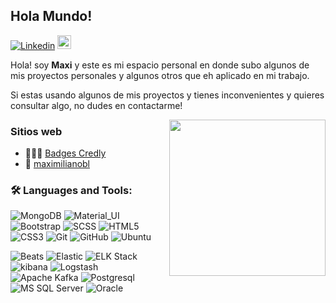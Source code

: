 ## Hola Mundo!

[![Linkedin](https://img.shields.io/badge/-LinkedIn-blue?style=flat&logo=Linkedin&logoColor=white)](https://www.linkedin.com/in/maczy/)
[<img src="https://img.shields.io/github/followers/maximilianobl?label=follow&style=social" height="22" title="Follow me" />](https://github.com/maximilianobl) 

Hola! soy **Maxi** y este es mi espacio personal en donde subo algunos de mis proyectos personales y algunos otros que eh aplicado en mi trabajo. 

Si estas usando algunos de mis proyectos y tienes inconvenientes y quieres consultar algo, no dudes en contactarme!

<img align= "right" width= "250" src= "https://pa1.narvii.com/6580/8098c6e9207376889eeb0532d9f5a0723c4d73f5_hq.gif"/>

### Sitios web
- 👨🏽‍💻 [Badges Credly](https://www.credly.com/users/maczy/badges)
- 🤔 [maximilianobl](https://maximilianobl.github.io/)

### 🛠️ Languages and Tools:
![MongoDB](https://img.shields.io/badge/-MongoDB-black?style=flat-square&logo=mongodb)
![Material_UI](https://img.shields.io/badge/-Material_UI-black?style=flat-square&logo=material-ui)
![Bootstrap](https://img.shields.io/badge/-Bootstrap-black?style=flat-square&logo=bootstrap)
![SCSS](https://img.shields.io/badge/-SCSS-black?style=flat-square&logo=SASS)
![HTML5](https://img.shields.io/badge/-HTML5-black?style=flat-square&logo=html5&logoColor=white)
![CSS3](https://img.shields.io/badge/-CSS3-black?style=flat-square&logo=css3)
![Git](https://img.shields.io/badge/-Git-black?style=flat-square&logo=git)
![GitHub](https://img.shields.io/badge/-GitHub-black?style=flat-square&logo=github)
![Ubuntu](https://img.shields.io/badge/-Ubuntu-black?style=flat-square&logo=ubuntu)

![Beats](https://img.shields.io/badge/beats-%23005571.svg?&style=flat-square&logo=beats)
![Elastic](https://img.shields.io/badge/elastic-%23005571.svg?&style=flat-square&logo=elastic)
![ELK Stack](https://img.shields.io/badge/elastic%20stack-%23005571.svg?&style=flat-square&logo=elastic%20stack)
![kibana](https://img.shields.io/badge/kibana-%23005571.svg?&style=flat-square&logo=kibana)
![Logstash](https://img.shields.io/badge/logstash-%23005571.svg?&style=flat-square&logo=logstash)
![Apache Kafka](https://img.shields.io/badge/apache%20kafka-%23231F20.svg?&style=flat-square&logo=apache%20kafka)
![Postgresql](https://img.shields.io/badge/postgresql-%23336791.svg?&style=flat-square&logo=postgresql)
![MS SQL Server](https://img.shields.io/badge/microsoft%20sql%20server-%23CC2927.svg?&style=flat-square&logo=microsoft%20sql%20server)
![Oracle](https://img.shields.io/badge/oracle-%23F80000.svg?&style=flat-square&logo=oracle)
